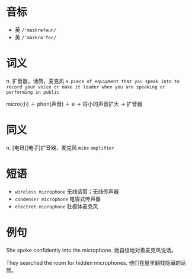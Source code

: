 # 音标

- 英 `/'maɪkrəfəun/`
- 美 `/'maɪkrə'fon/`

# 词义

n. 扩音器，话筒，麦克风
`a piece of equipment that you speak into to record your voice or make it louder when you are speaking or performing in public`



micro(小) ＋ phon(声音) ＋ e → 将小的声音扩大 → 扩音器

# 同义

n. [电讯][电子]扩音器，麦克风
`mike` `amplifier`

# 短语

- `wireless microphone` 无线话筒；无线传声器
- `condenser microphone` 电容式传声器
- `electret microphone` 驻极体麦克风

# 例句

She spoke confidently into the microphone.
她自信地对着麦克风说话。

They searched the room for hidden microphones.
他们在屋里翻找隐藏的话筒。


